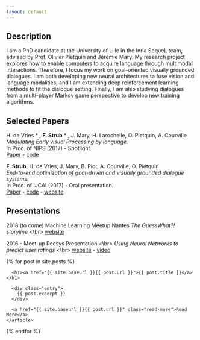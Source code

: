 ```yaml
---
layout: default
---
```


## Description
I am a PhD candidate at the University of Lille in the Inria SequeL team, advised by Prof. Olivier Pietquin and Jérémie Mary.
My research project explores how to enable computers to acquire language through multimodal interactions. 
Therefore, I focus my work on goal-oriented visually grounded dialogues. 
I am both developing new neural architectures to fuse vision and language modalities, and I am extending deep reinforcement learning methods to fit the dialogue setting. 
Finally, I am also studying dialogues from a multi-player Markov game perspective to develop new training algorithms.

## Selected Papers

H. de Vries &ast; , **F. Strub** &ast; , J. Mary, H. Larochelle, O. Pietquin, A. Courville <br/>
*Modulating Early visual Processing by language.* <br/>
In Proc. of NIPS (2017) - Spotlight. <br/>
[Paper](https://arxiv.org/abs/1707.00683) - [code](https://github.com/GuessWhatGame) 

**F. Strub**, H. de Vries, J. Mary, B. Piot, A. Courville, O. Pietquin <br/>
*End-to-end optimization of goal-driven and visually grounded dialogue systems.* <br/>
In Proc. of IJCAI (2017) - Oral presentation.<br/>
[Paper](https://arxiv.org/abs/1703.05423) - [code](https://github.com/GuessWhatGame/guesswhat) - [website](https://guesswhat.ai/)

## Presentations
2018 (to come) Machine Learning Meetup Nantes
*The GuessWhat?! storyline* <\br>
[website](https://www.meetup.com/Nantes-Machine-Learning-Meetup/events/239908834/)

2016 - Meet-up Recsys Presentation <\br> 
*Using Neural Networks to predict user ratings* <\br> 
[website](https://www.meetup.com/RecSysFR/events/231530623/?_cookie-check=24UkbWeDEob87GeP) - [video](https://www.youtube.com/watch?v=YSBNUZIV7ZM)


<div class="posts">
  {% for post in site.posts %}
    <article class="post">

      <h1><a href="{{ site.baseurl }}{{ post.url }}">{{ post.title }}</a></h1>

      <div class="entry">
        {{ post.excerpt }}
      </div>

      <a href="{{ site.baseurl }}{{ post.url }}" class="read-more">Read More</a>
    </article>
  {% endfor %}
</div>
